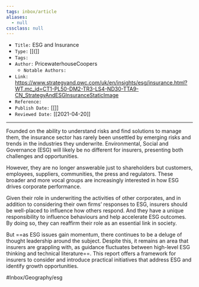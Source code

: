 ```yaml
---
tags: inbox/article
aliases:
  - null
cssclass: null
---
```


- `Title:` ESG and Insurance
- `Type:` [[(]]
- `Tags:` 
- `Author:` PricewaterhouseCoopers
	- `Notable Authors:` 
- `Link:` https://www.strategyand.pwc.com/uk/en/insights/esg/insurance.html?WT.mc_id=CT1-PL50-DM2-TR3-LS4-ND30-TTA9-CN_StrategyAndESGInsuranceStaticImage
- `Reference:` 
- `Publish Date:` [[]]
- `Reviewed Date:` [[2021-04-20]]

---

Founded on the ability to understand risks and find solutions to manage them, the insurance sector has rarely been unsettled by emerging risks and trends in the industries they underwrite. Environmental, Social and Governance (ESG) will likely be no different for insurers, presenting both challenges and opportunities.

However, they are no longer answerable just to shareholders but customers, employees, suppliers, communities, the press and regulators. These broader and more vocal groups are increasingly interested in how ESG drives corporate performance.

Given their role in underwriting the activities of other corporates, and in addition to considering their own firms’ responses to ESG, insurers should be well-placed to influence how others respond. And they have a unique responsibility to influence behaviours and help accelerate ESG outcomes. By doing so, they can reaffirm their role as an essential link in society.

But ==as ESG issues gain momentum, there continues to be a deluge of thought leadership around the subject. Despite this, it remains an area that insurers are grappling with, as guidance fluctuates between high-level ESG thinking and technical literature==. This report offers a framework for insurers to consider and introduce practical initiatives that address ESG and identify growth opportunities. 



#Inbox/Geography/esg 